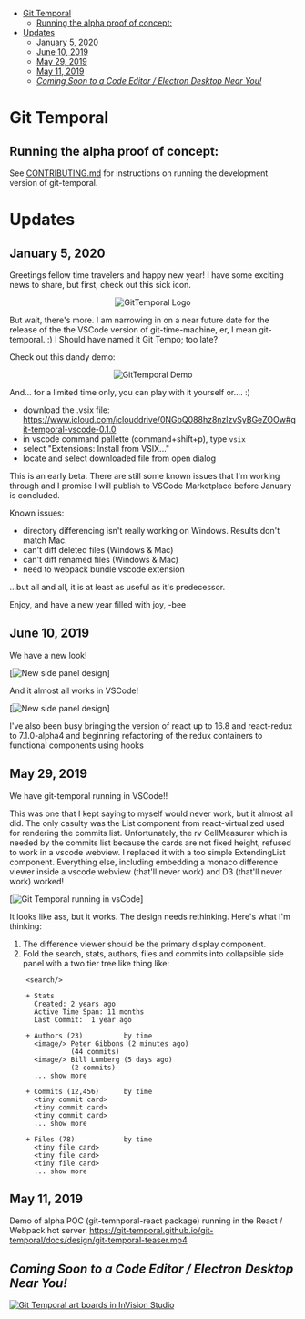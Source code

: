 <!-- START doctoc generated TOC please keep comment here to allow auto update -->
<!-- DON'T EDIT THIS SECTION, INSTEAD RE-RUN doctoc TO UPDATE -->

- [Git Temporal](#git-temporal)
  - [Running the alpha proof of concept:](#running-the-alpha-proof-of-concept)
- [Updates](#updates)
  - [January 5, 2020](#january-5-2020)
  - [June 10, 2019](#june-10-2019)
  - [May 29, 2019](#may-29-2019)
  - [May 11, 2019](#may-11-2019)
  - [_Coming Soon to a Code Editor / Electron Desktop Near You!_](#_coming-soon-to-a-code-editor--electron-desktop-near-you_)

<!-- END doctoc generated TOC please keep comment here to allow auto update -->

# Git Temporal

## Running the alpha proof of concept:

See [CONTRIBUTING.md](https://github.com/git-temporal/git-temporal/blob/master/CONTRIBUTING.md) for instructions on running the development
version of git-temporal.

# Updates

## January 5, 2020

Greetings fellow time travelers and happy new year! I have some exciting news to share, but first, check out this sick icon.

<p align="center">
  <img src="https://raw.githubusercontent.com/git-temporal/git-temporal/master/packages/git-temporal-vscode/images/gticon.png" alt="GitTemporal Logo" />
</p>

But wait, there's more. I am narrowing in on a near future date for the release of the the VSCode version of git-time-machine, er, I mean git-temporal. :) I Should have named it Git Tempo; too late?

Check out this dandy demo:

<p align="center">
  <img src="https://raw.githubusercontent.com/git-temporal/git-temporal/master/packages/git-temporal-vscode/images/gtdemo.gif" alt="GitTemporal Demo" />
</p>

And... for a limited time only, you can play with it yourself or.... :)

- download the .vsix file:
  https://www.icloud.com/iclouddrive/0NGbQ088hz8nzlzvSyBGeZOOw#git-temporal-vscode-0.1.0
- in vscode command pallette (command+shift+p), type `vsix`
- select "Extensions: Install from VSIX..."
- locate and select downloaded file from open dialog

This is an early beta. There are still some known issues that I'm working through and I promise I will publish to VSCode Marketplace before January is concluded.

Known issues:

- directory differencing isn't really working on Windows. Results don't match Mac.
- can't diff deleted files (Windows & Mac)
- can't diff renamed files (Windows & Mac)
- need to webpack bundle vscode extension

...but all and all, it is at least as useful as it's predecessor.

Enjoy, and have a new year filled with joy, -bee

## June 10, 2019

We have a new look!

[<img alt="New side panel design" src="docs/20190610_git-temporal-react.png"
/>]

And it almost all works in VSCode!

[<img alt="New side panel design" src="docs/20190610_git-temporal-vscode.png"
/>]

I've also been busy bringing the version of react up to 16.8 and react-redux to 7.1.0-alpha4 and beginning refactoring of the redux containers to functional components using hooks

## May 29, 2019

We have git-temporal running in VSCode!!

This was one that I kept saying to myself would never work, but it almost all did. The only casulty was the List component from react-virtualized used for rendering the commits list. Unfortunately, the rv CellMeasurer which is needed by the commits list because the cards are not fixed height, refused to work in a vscode webview. I replaced it with a too simple ExtendingList component. Everything else, including embedding a monaco difference viewer inside a vscode webview (that'll never work) and D3 (that'll never work) worked!

[<img alt="Git Temporal running in vsCode" src="docs/git-temporal-live-in-vscode.png"
/>]

It looks like ass, but it works. The design needs rethinking. Here's what I'm thinking:

1. The difference viewer should be the primary display component.
1. Fold the search, stats, authors, files and commits into collapsible side panel with a two tier tree like thing like:

```text
    <search/>

    + Stats
      Created: 2 years ago
      Active Time Span: 11 months
      Last Commit:  1 year ago

    + Authors (23)          by time
      <image/> Peter Gibbons (2 minutes ago)
               (44 commits)
      <image/> Bill Lumberg (5 days ago)
               (2 commits)
      ... show more

    + Commits (12,456)      by time
      <tiny commit card>
      <tiny commit card>
      <tiny commit card>
      ... show more

    + Files (78)            by time
      <tiny file card>
      <tiny file card>
      <tiny file card>
      ... show more
```

## May 11, 2019

Demo of alpha POC (git-temnporal-react package) running in the React / Webpack hot server.
https://git-temporal.github.io/git-temporal/docs/design/git-temporal-teaser.mp4

## _Coming Soon to a Code Editor / Electron Desktop Near You!_

[<img alt="Git Temporal art boards in InVision Studio" src="docs/design/UI_Moc_InVision_Studio.png"
/>](https://www.invisionapp.com/studio)

```

```
